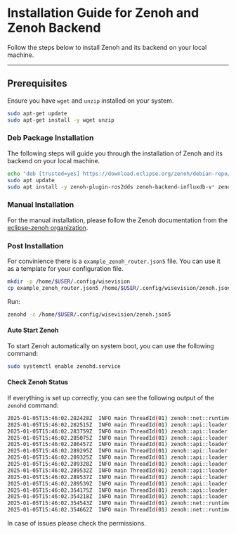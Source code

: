 # Installation Guide for Zenoh and Zenoh Backend

Follow the steps below to install Zenoh and its backend on your local machine.

---

## Prerequisites

Ensure you have `wget` and `unzip` installed on your system.

```bash
sudo apt-get update
sudo apt-get install -y wget unzip
```

### Deb Package Installation

The following steps will guide you through the installation of Zenoh and its backend on your local machine.

```bash
echo "deb [trusted=yes] https://download.eclipse.org/zenoh/debian-repo/ /" | sudo tee -a /etc/apt/sources.list > /dev/null
sudo apt update
sudo apt install -y zenoh-plugin-ros2dds zenoh-backend-influxdb-v* zenoh-plugin-storage-manager zenohd zenoh-plugin-rest

```

### Manual Installation

For the manual installation, please follow the Zenoh documentation from the [eclipse-zenoh organization](https://github.com/eclipse-zenoh).



### Post Installation

For convinience there is a `example_zenoh_router.json5` file. You can use it as a template for your configuration file.

```bash
mkdir -p /home/$USER/.config/wisevision
cp example_zenoh_router.json5 /home/$USER/.config/wisevision/zenoh.json5
```

Run:
```bash
zenohd -c /home/$USER/.config/wisevision/zenoh.json5
```

#### Auto Start Zenoh

To start Zenoh automatically on system boot, you can use the following command:

```bash
sudo systemctl enable zenohd.service
```

#### Check Zenoh Status

If everything is set up correctly, you can see the following output of the `zenohd` command:

```bash
2025-01-05T15:46:02.282428Z  INFO main ThreadId(01) zenoh::net::runtime: Using ZID: dfa4dc974061d0574a83b61f212d4531
2025-01-05T15:46:02.282515Z  INFO main ThreadId(01) zenoh::api::loader: Loading  plugin "rest"
2025-01-05T15:46:02.283759Z  INFO main ThreadId(01) zenoh::api::loader: Loading  plugin "ros2dds"
2025-01-05T15:46:02.285075Z  INFO main ThreadId(01) zenoh::api::loader: Loading  plugin "storage_manager"
2025-01-05T15:46:02.286457Z  INFO main ThreadId(01) zenoh::api::loader: Starting  plugin "rest"
2025-01-05T15:46:02.289295Z  INFO main ThreadId(01) zenoh::api::loader: Successfully started plugin rest from "/usr/lib/libzenoh_plugin_rest.so"
2025-01-05T15:46:02.289325Z  INFO main ThreadId(01) zenoh::api::loader: Finished loading plugins
2025-01-05T15:46:02.289328Z  INFO main ThreadId(01) zenoh::api::loader: Starting  plugin "ros2dds"
2025-01-05T15:46:02.289532Z  INFO main ThreadId(01) zenoh::api::loader: Successfully started plugin ros2dds from "/usr/lib/libzenoh_plugin_ros2dds.so"
2025-01-05T15:46:02.289537Z  INFO main ThreadId(01) zenoh::api::loader: Finished loading plugins
2025-01-05T15:46:02.289539Z  INFO main ThreadId(01) zenoh::api::loader: Starting  plugin "storage_manager"
2025-01-05T15:46:02.354175Z  INFO main ThreadId(01) zenoh::api::loader: Successfully started plugin storage_manager from "/usr/lib/libzenoh_plugin_storage_manager.so"
2025-01-05T15:46:02.354218Z  INFO main ThreadId(01) zenoh::api::loader: Finished loading plugins
2025-01-05T15:46:02.354543Z  INFO main ThreadId(01) zenoh::net::runtime::orchestrator: Zenoh can be reached at: tcp/192.168.0.188:7447
2025-01-05T15:46:02.354662Z  INFO main ThreadId(01) zenoh::net::runtime::orchestrator: zenohd listening scout messages on 224.0.0.224:7446
```

In case of issues please check the permissions. 
